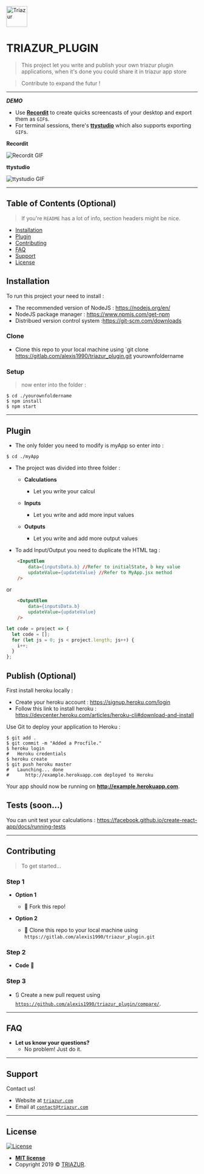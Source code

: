 <a href="http://triazur.com"><img style="width:55px;height:55px" width="100" height="100" src="https://www.triazur.com/static/TriAzurIcon-40ace683b384504022a625add24052b7.png?v=3&s=50" title="Triazur" alt="Triazur"></a>

# TRIAZUR_PLUGIN

> This project let you write and publish your own triazur plugin applications, when it's done you could share it in triazur app store  

> Contribute to expand the futur !

---

***DEMO***

- Use <a href="http://recordit.co/" target="_blank">**Recordit**</a> to create quicks screencasts of your desktop and export them as `GIF`s.
- For terminal sessions, there's <a href="https://github.com/chjj/ttystudio" target="_blank">**ttystudio**</a> which also supports exporting `GIF`s.

**Recordit**

![Recordit GIF](http://g.recordit.co/iLN6A0vSD8.gif)

**ttystudio**

![ttystudio GIF](https://raw.githubusercontent.com/chjj/ttystudio/master/img/example.gif)

---

## Table of Contents (Optional)

> If you're `README` has a lot of info, section headers might be nice.

- [Installation](#installation)
- [Plugin](#features)
- [Contributing](#contributing)
- [FAQ](#faq)
- [Support](#support)
- [License](#license)


## Installation

To run this project your need to install :

- The recommended version of NodeJS : https://nodejs.org/en/
- NodeJS package manager : https://www.npmjs.com/get-npm
- Distribued version control system :https://git-scm.com/downloads

### Clone

- Clone this repo to your local machine using `git clone https://gitlab.com/alexis1990/triazur_plugin.git yourownfoldername

### Setup

> now enter into the folder :

```shell
$ cd ./yourownfoldername
$ npm install
$ npm start
```

---

## Plugin

- The only folder you need to modify is myApp so enter into :

```shell
$ cd ./myApp
```

- The project was divided into three folder  :
    
    - **Calculations**
        - Let you write your calcul

    - **Inputs**
        - Let you write and add more input values
    
    - **Outputs**
        - Let you write and add more output values

- To add Input/Output you need to duplicate the HTML tag  :

```html
    <InputElem 
        data={inputsData.b} //Refer to initialState, b key value
        updateValue={updateValue} //Refer to MyApp.jsx method
    />
```

or

```html
    <OutputElem 
        data={inputsData.b}
        updateValue={updateValue}
    />
```

```javascript
let code = project => {
  let code = [];
  for (let js = 0; js < project.length; js++) {
    i++;
  }
};
```

## Publish (Optional)

First install heroku locally :

- Create your heroku account : https://signup.heroku.com/login
- Follow this link to install heroku : https://devcenter.heroku.com/articles/heroku-cli#download-and-install

Use Git to deploy your application to Heroku :

```shell
$ git add .
$ git commit -m "Added a Procfile."
$ heroku login
#   Heroku credentials
$ heroku create
$ git push heroku master
#   Launching... done
#      http://example.herokuapp.com deployed to Heroku
```

Your app should now be running on **http://example.herokuapp.com**.

## Tests (soon...)

You can unit test your calculations : https://facebook.github.io/create-react-app/docs/running-tests

---

## Contributing

> To get started...

### Step 1

- **Option 1**
    - 🍴 Fork this repo!

- **Option 2**
    - 👯 Clone this repo to your local machine using `https://gitlab.com/alexis1990/triazur_plugin.git`

### Step 2

- **Code** 🔨

### Step 3

- 🔃 Create a new pull request using <a href="https://github.com/alexis1990/triazur_plugin/compare/" target="_blank">`https://github.com/alexis1990/triazur_plugin/compare/`</a>.

---

## FAQ

- **Let us know your questions?**
    - No problem! Just do it.

---

## Support

Contact us!

- Website at <a href="http://triazur.com" target="_blank">`triazur.com`</a>
- Email at <a href="mailto:contact@triazur.com" target="_blank">`contact@triazur.com`</a>

---

## License

[![License](http://img.shields.io/:license-mit-blue.svg?style=flat-square)](http://badges.mit-license.org)

- **[MIT license](http://opensource.org/licenses/mit-license.php)**
- Copyright 2019 © <a href="http://triazur.com" target="_blank">TRIAZUR</a>.